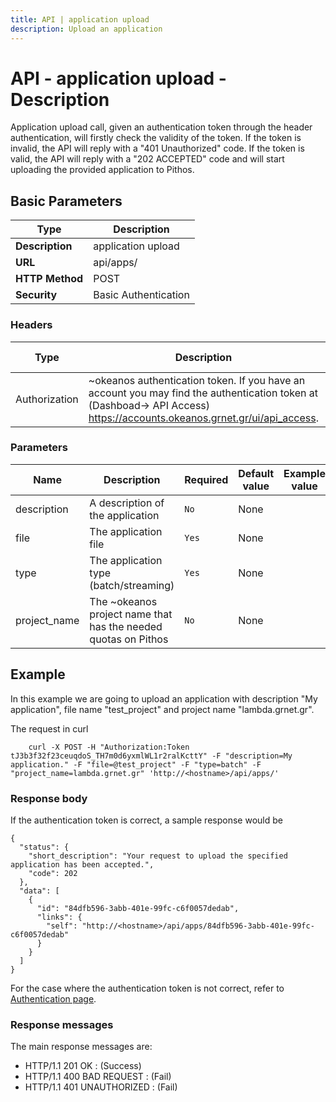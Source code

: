 ```yaml
---
title: API | application upload
description: Upload an application
---
```


# API - application upload - Description

Application upload call, given an authentication token through the header authentication,
will firstly check the validity of the token. If the token is invalid, the API will reply with
a "401 Unauthorized" code. If the token is valid, the API will reply with a "202 ACCEPTED" code
and will start uploading the provided application to Pithos.

## Basic Parameters

|Type | Description
------|-------------
**Description** | application upload
**URL**         | api/apps/
**HTTP Method** | POST
**Security**    | Basic Authentication


### Headers

Type | Description | Required | Default value | Example value
------|-------------|----------|---------------|---------------
Authorization | ~okeanos authentication token. If you have an account you may find the authentication token at (Dashboad-> API Access) https://accounts.okeanos.grnet.gr/ui/api_access. | `Yes` | None | Token tJ3b3f32f23ceuqdoS_..


### Parameters

Name | Description | Required | Default value | Example value
------|-------------|----------|---------------|---------------
description  | A description of the application | `No` |None|
file | The application file | `Yes` | None
type | The application type (batch/streaming) | `Yes` | None
project_name | The ~okeanos project name that has the needed quotas on Pithos | `No` | None


## Example

In this example we are going to upload an application with description "My application", file
name "test_project" and project name "lambda.grnet.gr".

The request in curl

```
    curl -X POST -H "Authorization:Token tJ3b3f32f23ceuqdoS_TH7m0d6yxmlWL1r2ralKcttY" -F "description=My application." -F "file=@test_project" -F "type=batch" -F "project_name=lambda.grnet.gr" 'http://<hostname>/api/apps/'
```


### Response body

If the authentication token is correct, a sample response would be

```
{
  "status": {
    "short_description": "Your request to upload the specified application has been accepted.",
    "code": 202
  },
  "data": [
    {
      "id": "84dfb596-3abb-401e-99fc-c6f0057dedab",
      "links": {
        "self": "http://<hostname>/api/apps/84dfb596-3abb-401e-99fc-c6f0057dedab"
      }
    }
  ]
}
```

For the case where the authentication token is not correct, refer to [Authentication page](Authentication.md).

### Response messages

The main response messages are:

- HTTP/1.1 201 OK : (Success)
- HTTP/1.1 400 BAD REQUEST : (Fail)
- HTTP/1.1 401 UNAUTHORIZED : (Fail)
